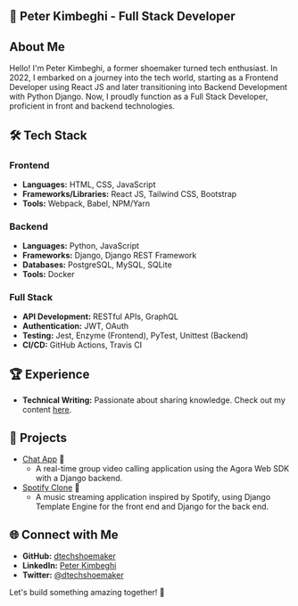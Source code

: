 
## 👞 Peter Kimbeghi - Full Stack Developer

## About Me
Hello! I'm Peter Kimbeghi, a former shoemaker turned tech enthusiast. In 2022, I embarked on a journey into the tech world, starting as a Frontend Developer using React JS and later transitioning into Backend Development with Python Django. Now, I proudly function as a Full Stack Developer, proficient in front and backend technologies.

## 🛠️ Tech Stack
### Frontend
- **Languages:** HTML, CSS, JavaScript
- **Frameworks/Libraries:** React JS, Tailwind CSS, Bootstrap
- **Tools:** Webpack, Babel, NPM/Yarn

### Backend
- **Languages:** Python, JavaScript
- **Frameworks:** Django, Django REST Framework
- **Databases:** PostgreSQL, MySQL, SQLite
- **Tools:** Docker

### Full Stack
- **API Development:** RESTful APIs, GraphQL
- **Authentication:** JWT, OAuth
- **Testing:** Jest, Enzyme (Frontend), PyTest, Unittest (Backend)
- **CI/CD:** GitHub Actions, Travis CI

## 🏆 Experience
- **Technical Writing:** Passionate about sharing knowledge. Check out my content [here](https://github.com/dtechshoemaker).

## 📂 Projects
- [Chat App](https://github.com/dtechshoemaker/chat-app) 📱
  - A real-time group video calling application using the Agora Web SDK with a Django backend.
- [Spotify Clone](https://github.com/dtechshoemaker/spotify-clone) 🎵
  - A music streaming application inspired by Spotify, using Django Template Engine for the front end and Django for the back end.

## 🌐 Connect with Me
- **GitHub:** [dtechshoemaker](https://github.com/dtechshoemaker)
- **LinkedIn:** [Peter Kimbeghi](https://www.linkedin.com/in/peter-kimbeghi)
- **Twitter:** [@dtechshoemaker](https://twitter.com/dtechshoemaker)

Let's build something amazing together! 🚀

